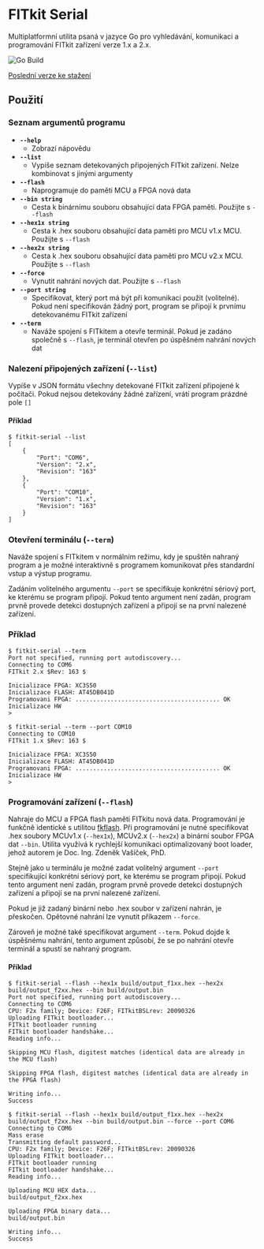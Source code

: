 # FITkit Serial
Multiplatformní utilita psaná v jazyce Go pro vyhledávání, komunikaci a programování FITkit zařízení verze 1.x a 2.x.

![Go Build](https://github.com/janch32/fitkit-serial/workflows/Go%20Build/badge.svg)

[Poslední verze ke stažení](https://github.com/janch32/fitkit-serial/releases)

## Použití

### Seznam argumentů programu
* **`--help`**
    * Zobrazí nápovědu
* **`--list`**
    * Vypíše seznam detekovaných připojených FITkit zařízení. Nelze kombinovat s jinými argumenty
* **`--flash`**
    * Naprogramuje do paměti MCU a FPGA nová data
* **`--bin string`**
    * Cesta k binárnímu souboru obsahující data FPGA paměti. Použijte s `--flash`
* **`--hex1x string`**
    * Cesta k .hex souboru obsahující data paměti pro MCU v1.x MCU. Použijte s `--flash`
* **`--hex2x string`**
    * Cesta k .hex souboru obsahující data paměti pro MCU v2.x MCU. Použijte s `--flash`
* **`--force`**
    * Vynutit nahrání nových dat. Použijte s `--flash`
* **`--port string`**
    * Specifikovat, který port má být při komunikaci použit (volitelné). Pokud není specifikován žádný port, program se připojí k prvnímu detekovanému FITkit zařízení
* **`--term`**
    * Naváže spojení s FITkitem a otevře terminál. Pokud je zadáno společně s `--flash`, je terminál otevřen po úspěšném nahrání nových dat

### Nalezení připojených zařízení (`--list`)
Vypíše v JSON formátu všechny detekované FITkit zařízení připojené k počítači. Pokud nejsou detekovány žádné zařízení, vrátí program prázdné pole `[]`
#### Příklad
```
$ fitkit-serial --list
[
    {
        "Port": "COM6",
        "Version": "2.x",
        "Revision": "163"
    },
    {
        "Port": "COM10",
        "Version": "1.x",
        "Revision": "163"
    }
]
```

### Otevření terminálu (`--term`)
Naváže spojení s FITkitem v normálním režimu, kdy je spuštěn nahraný program a je možné interaktivně s programem komunikovat přes standardní vstup a výstup programu.

Zadáním volitelného argumentu `--port` se specifikuje konkrétní sériový port, ke kterému se program připojí. Pokud tento argument není zadán, program prvně provede detekci dostupných zařízení a připojí se na první nalezené zařízení.

### Příklad
```
$ fitkit-serial --term
Port not specified, running port autodiscovery...
Connecting to COM6
FITkit 2.x $Rev: 163 $

Inicializace FPGA: XC3S50
Inicializace FLASH: AT45DB041D
Programovani FPGA: ......................................... OK
Inicializace HW
>
```

```
$ fitkit-serial --term --port COM10
Connecting to COM10
FITkit 1.x $Rev: 163 $

Inicializace FPGA: XC3S50
Inicializace FLASH: AT45DB041D
Programovani FPGA: ......................................... OK
Inicializace HW
>
```

### Programování zařízení (`--flash`)
Nahraje do MCU a FPGA flash paměti FITkitu nová data. Programování je funkčně identické s utilitou [fkflash](https://merlin.fit.vutbr.cz/FITkit/docs/navody/app_fkflash.html). Při programování je nutné specifikovat .hex soubory MCUv1.x (`--hex1x`), MCUv2.x (`--hex2x`) a binární soubor FPGA dat `--bin`. Utilita využívá k rychlejší komunikaci optimalizovaný boot loader, jehož autorem je Doc. Ing. Zdeněk Vašíček, PhD.

Stejně jako u terminálu je možné zadat volitelný argument `--port` specifikující konkrétní sériový port, ke kterému se program připojí. Pokud tento argument není zadán, program prvně provede detekci dostupných zařízení a připojí se na první nalezené zařízení.

Pokud je již zadaný binární nebo .hex soubor v zařízení nahrán, je přeskočen. Opětovné nahrání lze vynutit příkazem `--force`.

Zároveň je možné také specifikovat argument `--term`. Pokud dojde k úspěšnému nahrání, tento argument způsobí, že se po nahrání otevře terminál a spustí se nahraný program.

#### Příklad
```
$ fitkit-serial --flash --hex1x build/output_f1xx.hex --hex2x build/output_f2xx.hex --bin build/output.bin
Port not specified, running port autodiscovery...
Connecting to COM6
CPU: F2x family; Device: F26F; FITkitBSLrev: 20090326
Uploading FITkit bootloader...
FITkit bootloader running
FITkit bootloader handshake...
Reading info...

Skipping MCU flash, digitest matches (identical data are already in the MCU flash)

Skipping FPGA flash, digitest matches (identical data are already in the FPGA flash)

Writing info...
Success
```

```
$ fitkit-serial --flash --hex1x build/output_f1xx.hex --hex2x build/output_f2xx.hex --bin build/output.bin --force --port COM6
Connecting to COM6
Mass erase
Transmitting default password...
CPU: F2x family; Device: F26F; FITkitBSLrev: 20090326
Uploading FITkit bootloader...
FITkit bootloader running
FITkit bootloader handshake...
Reading info...

Uploading MCU HEX data...
build/output_f2xx.hex

Uploading FPGA binary data...
build/output.bin

Writing info...
Success
```
